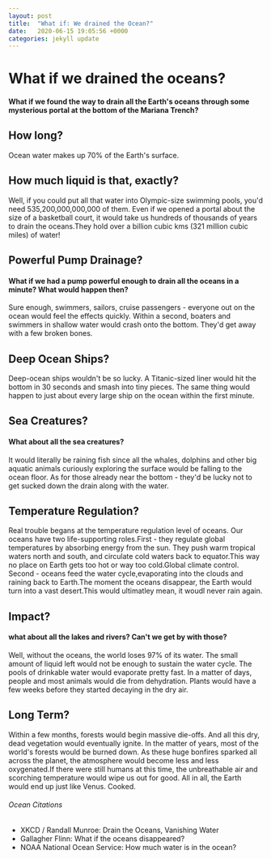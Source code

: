 ```yaml
---
layout: post
title:  "What if: We drained the Ocean?"
date:   2020-06-15 19:05:56 +0000
categories: jekyll update
---
```

<h1>What if we drained the oceans?</h1>
<h4>What if we found the way to drain all the Earth's oceans through some mysterious portal at the bottom of the Mariana Trench?</h4>

<h2>How long?</h2>
<p>Ocean water makes up 70% of the Earth's surface.<p>

<h2>How much liquid is that, exactly?</h2>
<p>Well, if you could put all that water into Olympic-size swimming pools, you'd need 535,200,000,000,000 of them. Even if we opened a portal about the size of a basketball court,
it would take us hundreds of thousands of years to drain the oceans.They hold over a billion cubic kms (321 million cubic miles) of water!</p>

<h2>Powerful Pump Drainage?</h2>
<h4>What if we had a pump powerful enough to drain all the oceans in a minute? What would happen then?</h4>
<p>Sure enough, swimmers, sailors, cruise passengers - everyone out on the ocean would feel the effects quickly. Within a second, boaters and swimmers in shallow water would crash onto the bottom. They'd get away with a few broken bones.</p>

<h2>Deep Ocean Ships?</h2>
<p>Deep-ocean ships wouldn't be so lucky. A Titanic-sized liner would hit the bottom in 30 seconds
and smash into tiny pieces. The same thing would happen to just about every large ship on the ocean within the first minute.</p>

<h2>Sea Creatures?</h4>
<h4>What about all the sea creatures?</h4>
<p>It would literally be raining fish since all the whales, dolphins and other big aquatic animals curiously exploring the surface would be falling to the ocean floor. As for those already near the bottom - they'd be lucky not to get sucked down the drain along with the water.</p>

<h2>Temperature Regulation?</h2>
<p>Real trouble begans at the temperature regulation level of oceans. Our oceans have two life-supporting roles.First - they regulate global temperatures by absorbing energy from the sun. They push warm tropical waters north and south, and circulate cold waters back to equator.This way no place on Earth gets too hot or way too cold.Global climate control. Second - oceans feed the water cycle,evaporating into the clouds and raining back to Earth.The moment the oceans disappear, the Earth would turn into a vast desert.This would ultimatley mean, it woudl never rain again.<p>

<h2>Impact?</h2>
<h4>what about all the lakes and rivers? Can't we get by with those?</h4>
<p>Well, without the oceans, the world loses 97% of its water. The small amount of liquid left would not be enough to sustain the water cycle. The pools of drinkable water would evaporate pretty fast. In a matter of days, people and most animals would die from dehydration. Plants would have a few weeks before they started decaying in the dry air.</p>

<h2>Long Term?</h2>
<p>Within a few months, forests would begin massive die-offs. And all this dry, dead vegetation would eventually ignite. In the matter of years, most of the world's forests would be burned down. As these huge bonfires sparked all across the planet, the atmosphere would become less and less oxygenated.If there were still humans at this time, the unbreathable air and scorching temperature would wipe us out for good. All in all, the Earth would end up just like Venus. Cooked.</p>


<h6>Ocean Citations</h6>
<ul>
 <li>XKCD / Randall Munroe: Drain the Oceans, Vanishing Water</li>
 <li>Gallagher Flinn: What if the oceans disappeared?</li>
 <li>NOAA National Ocean Service: How much water is in the ocean?</li>
</ul>

